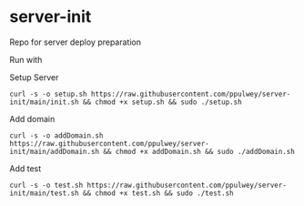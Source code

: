 # server-init

Repo for server deploy preparation

Run with

Setup Server

```shell
curl -s -o setup.sh https://raw.githubusercontent.com/ppulwey/server-init/main/init.sh && chmod +x setup.sh && sudo ./setup.sh
```

Add domain

```shell
curl -s -o addDomain.sh https://raw.githubusercontent.com/ppulwey/server-init/main/addDomain.sh && chmod +x addDomain.sh && sudo ./addDomain.sh
```

Add test
```shell
curl -s -o test.sh https://raw.githubusercontent.com/ppulwey/server-init/main/test.sh && chmod +x test.sh && sudo ./test.sh
```
